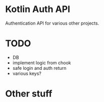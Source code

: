 # Kotlin Auth API

Authentication API for various other projects.

# TODO

- DB
- implement logic from chook
- safe login and auth return
- various keys?

# Other stuff

